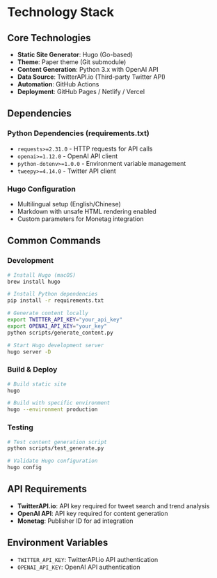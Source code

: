 # Technology Stack

## Core Technologies

- **Static Site Generator**: Hugo (Go-based)
- **Theme**: Paper theme (Git submodule)
- **Content Generation**: Python 3.x with OpenAI API
- **Data Source**: TwitterAPI.io (Third-party Twitter API)
- **Automation**: GitHub Actions
- **Deployment**: GitHub Pages / Netlify / Vercel

## Dependencies

### Python Dependencies (requirements.txt)
- `requests>=2.31.0` - HTTP requests for API calls
- `openai>=1.12.0` - OpenAI API client
- `python-dotenv>=1.0.0` - Environment variable management
- `tweepy>=4.14.0` - Twitter API client

### Hugo Configuration
- Multilingual setup (English/Chinese)
- Markdown with unsafe HTML rendering enabled
- Custom parameters for Monetag integration

## Common Commands

### Development
```bash
# Install Hugo (macOS)
brew install hugo

# Install Python dependencies
pip install -r requirements.txt

# Generate content locally
export TWITTER_API_KEY="your_api_key"
export OPENAI_API_KEY="your_key"
python scripts/generate_content.py

# Start Hugo development server
hugo server -D
```

### Build & Deploy
```bash
# Build static site
hugo

# Build with specific environment
hugo --environment production
```

### Testing
```bash
# Test content generation script
python scripts/test_generate.py

# Validate Hugo configuration
hugo config
```

## API Requirements

- **TwitterAPI.io**: API key required for tweet search and trend analysis
- **OpenAI API**: API key required for content generation
- **Monetag**: Publisher ID for ad integration

## Environment Variables

- `TWITTER_API_KEY`: TwitterAPI.io API authentication
- `OPENAI_API_KEY`: OpenAI API authentication